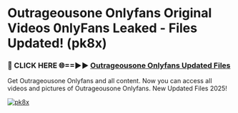 # Outrageousone Onlyfans Original Videos 0nlyFans Leaked - Files Updated! (pk8x)

<h3>🔴 CLICK HERE 🌐==►► <a href="https://tinyurl.com/ehrbuxhb" rel="nofollow">Outrageousone Onlyfans Updated Files</a></h3>

Get Outrageousone Onlyfans and all content. Now you can access all videos and pictures of Outrageousone Onlyfans. New Updated Files 2025!

[![pk8x](https://i.imgur.com/lVYEuWS.gif)](https://tinyurl.com/ehrbuxhb)
